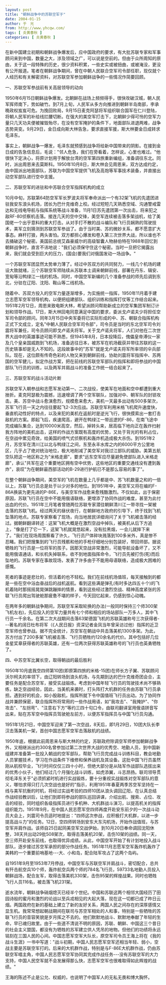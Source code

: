 ```yaml
---
layout: post
title: "朝鲜战争中的苏联空军于"
date: 2004-01-15
author: 于　光
from: http://www.yhcqw.com/
tags: [ 炎黄春秋 ]
categories: [ 炎黄春秋 ]
---
```





在新中国建立初期和朝鲜战争爆发后，应中国政府的要求，有大批苏联专家和军事顾问来到中国，数量之大，涉及领域之广，可以说是空前的。但由于众所周知的原由，关于这一段特殊的历史，很少资料积累，一些史实或被扭曲，或被淹没，更没有公开报道。笔者在朝鲜战争期间，曾在中朝人民联合空军司令部任职，现仅就个人经历和有关解密资料，对苏联空军参加朝鲜战争的一些情况作简要回顾。

一、苏联空军参战前有关高层领导的动向


1950年6月15日朝鲜战争爆发。北朝鲜在战场上频频得手，很快攻破汉城，朝人民军挥师南下，势如破竹。到7月上旬，人民军从多方向推进到朝鲜半岛南部，李承晚政权岌岌可危。为挽回败局，9月15日麦克阿瑟将军组织联合国军在仁川登陆，将朝人民军的补给线拦腰切断。在强大的美空军打击下，北朝鲜少得可怜的空军力量只几天功夫便被摧毁殆尽，在没有空军掩护的条件下，地面部队进退两难，战争态势突变。9月29日，金日成向斯大林告急，要求直接军援，斯大林要金日成转求毛泽东。


事实上，朝鲜战争一爆发，毛泽东就预感到战争将给新中国带来的阴影。在接到金日成的告急信息后，毛说："邻人危急，我们在旁看着，怎样说，心里也难过。"他很快下定决心，将原计划用于解放台湾的空军第四旅重新编组，准备调往东北。同时，派出周恩来去莫斯科。1950年10月8日，斯大林会见周恩来，双方达成约定，由中国派出地面部队，苏联为中国空军提供飞机及高炮等军事技术装备，并直接出动空军部队进行空中支援。

二、苏联空军的进驻和中苏联合空军指挥机构的成立


10月中旬，苏联第64防空军军长罗波夫将军奉命派出一个有32架飞机的先遣团进驻我安东浪头机场，团长为巴什克维奇上校。经过短短几天熟悉空域、沟通警戒雷达和无线电导航与指挥系统等战斗准备，11月1日苏先遣团第一次出击，将来犯之敌RF-80侦察机击落。接连几天的空中交锋，美空军连续被击落多架战机，给了美国佬一个出乎意料的重大打击。从对手打不散的战斗编队和飞行员娴熟的驾驶技术，美军立刻猜测到苏联空军参战了。由于当时美、苏的微妙关系，都不愿意扩大事态。麻杆打狼，两头害怕。双方都担心爆发和卷入第三次世界大战，所以谁也不去捅破这个秘密。美国前总统艾森豪威尔的高级智囊人物赫伯特在1988年回忆到朝鲜战争时，直言不讳地说："我们必须保守住这个秘密。当时一旦把它揭露出来，我们就会受到巨大的压力，(国会)要我们对俄国发动一场战争。"


一个苏联空军团显然太势单力薄了。经过中苏双方的共同努力，一线几个机场的建设大致就绪，三个苏联空军师陆续从苏联本土调来朝鲜前线，部署在丹东、辑安、宽甸等沿鸭绿江一线的机场。同时，中国空军新编的几个准备参战的师先后调到东北，分驻在辽阳、沈阳、鞍山等二线机场。


随着中、苏双方投入的空军力量逐渐增多，为实施统一指挥，1950年11月着手建立志愿军空军领导机构，以便把组建部队、组织训练和指挥打仗等工作结合起来。1951年2月12日，周恩来致电斯大林，希望派顾问帮助新成立的空军集团军制订计划和领导作战。17日，斯大林回电同意满足中国的要求，委派戈卢诺夫少将担任空军司令部的顾问。同年3月15日中央军委将已实际形成的中、苏、朝联合指挥机构正式下文成立，定名"中朝人民联合空军司令部"，司令员是当时的东北空军司令刘震将军兼任，司令员顾问即戈卢诺夫将军。关于戈卢诺夫将军，人们对他在二次世界大战中的英雄事迹可能不熟悉，但1945年8月，日本投降后，傀儡皇帝溥仪一家及几个皇亲国戚跑到飞机场，准备逃往日本，被苏军在机场截获并带往苏联的这一历史轶事却是无人不知的。这段故事中的"苏军"就是戈卢诺夫将军所率领的伞兵部队。现在，这位颇有传奇色彩的人物又来到朝鲜前线，协助刘震将军指挥中、苏两国的空军健儿，拟定作战方案，把在前线的苏联空军部队的指挥和即将参战的中国部队飞行员的训练，以及两军并肩战斗的准备工作统一结合起来了。

三、苏联空军的战斗活动片断


苏联空军入朝参战和志愿军发动第一、二次战役，使美军在地面和空中都遭到重大挫折。麦克阿瑟极为震撼，迅速增调了两个空军联队，加强对中、朝军队的封锁攻击。美、苏空中战斗愈演愈烈，规模愈来愈大，美机一天最多出动有500多架次，苏军飞行员一天之内往往要起飞2-3次应战。苏联空军利用米格飞机爬升速度快，垂直机动性好的特点，以及来犯的美机在返航时是逆光飞行，很快摸索出一套打击敌机的方案。即起飞后，疾速爬高，避开在鸭绿江一带巡逻的F-86，在南飞途中完成编队集合，达到10000米高空，然后，掉转头来，居高临下地向正在轰炸扫射我方阵地的美机出击，这样的作战方案既有高度的优势，又处于背光的有利占位，在空战中累见奇效，给美国的喷气式侦察机和轰炸机造成极大杀伤。到1951年2月，苏空军在清川江以北与鸭绿江之间，东至永丰水库之内的6000平方公里地区，几乎占了绝对统治地位，极大地削减了美空军对我过江部队的威胁。美第五航空队把这一地区称之为"米格走廊"，要求"远东空军应尽量避免使部队进入米格走廊"，承认"共军在这个重要地区拥有空中优势，这些地区的重要交通线没有遭到轰炸"，哀叹"为在朝鲜最西部活动的B-29进行护航已不是那么容易的事了"。


在整个朝鲜战争期间，美空军的飞机在数量上几乎都是中、苏飞机数量之和的一倍以上，苏联飞行员总是处于以少对多的地位。到1951年中，美空军又将在编的F-86A换装为更先进的P-86E，与美空军作战愈来愈残酷激烈。不仅如此，出于保密原因，苏联飞行员在空中不能用俄语联络，更增添了协同作战的难度，甚至为此付出血的代价。1951年三月笔者曾随两位苏联专家潜往朝鲜清川江一带寻找一架被击落的苏联飞机。经过两天的昼伏夜行，在朝鲜地方政府的引导下，终于找到飞机坠落的地点。苏联专家察看了现场，向当地居民详细询问了关于飞机被击落的经过。据朝鲜翻译转述：这架飞机大概是在激烈空战中掉队，被美机从后下方追上，"像是打了它一下，这架飞机就晃悠起来，没有拉黑烟，一会儿就摔下来了。"我们在现场周围察看了许久，飞行员尸体碎块溅落到100多米外，真是惨不忍睹。我们把搜集到的飞行员残骸和他的手枪仔细地分别包装好，带回师部。据说牺牲的飞行员是一位将军的孩子。因那天空战非常激烈，可能导航设备坏了，又不能用俄语通话，和长机失掉联系，收不到地面指挥命令，飞行员先被打伤(死)而后坠地的。苏联专家在事故现场，发表了许多由于不能用母语联络，造成极大困难的感慨。


死者的事迹是悲壮的，但活着的也不轻松。我们在前线机场值班，每天接触到的都是一些在空中浴血奋战后的战机返航。看到这些满是弹孔(有时多达四五十个)的飞机着陆时那摇摇晃晃弹跳蹦摔的情景，看到这些经过激烈空战、精神高度紧张的苏联飞行员爬出驾驶舱那疲惫不堪的样子，今天回忆起来，仍感到惊心动魄。


在两年多的朝鲜战争期间，苏联空军采取轮换的办法(一般同时保持三个师300架飞机左右)，先后投入的空军力量共有七个师和相应的场站部队一万多人，其中飞行员一千余名。在第二次大战期间击落63架德国飞机的苏联英雄称号三次获得者---著名的阔日杜布将军（《人民日报》资深记者金凤当年曾采访过他）指挥的近卫空军师也曾参战。据不完全统计，苏空军在朝战中共击落美机1300多架。为此，苏方付出了200多架飞机被击落、飞行员牺牲约120余名的代价。其中包括好几位金星奖章获得者的苏联英雄，还有一位两次获得苏联英雄称号的飞行员也英勇牺牲了。

四、中苏空军比翼长空，取得朝战的最后胜利


1950年10月底我空四师第10团(即原第四旅的米格-15团)在师长方子翼、苏联顾问沃尔柯夫的率领下，由辽阳转场到浪头机场，与先期到达的巴什克维奇团会合，主要任务是配合苏空军，接受实战锻炼。考虑到中国年轻飞行员的驾驶技术尚不够熟练，缺乏空战经验，因此，当美机来袭时，打头阵打大机群的任务由苏联飞行员承担。遇到好的机会，如小股敌机，指挥所就下令中国值班飞行员出动。为了协同作战并兼顾保密，联合指挥所将常用的一些作战用语，如"我攻击"、"我掩护"、"你攻击"、"左拐弯"、"注意右下方"等约三四十句口令，由联司翻译室用俄语拼音写出来，贴在苏军空中指挥员驾驶舱左前方，以便苏军指挥员与中国飞行员沟通。

1951年1月21日，中国空军迎来了第一次空战，8天后，即1月29日，10团大队长李汉击落美机一架，首创中国志愿军空军击落敌机的战绩。


1950年底，根据此前周恩来与斯大林的约定，苏联政府除调空军师参加朝鲜战争外，又相继派出约300名曾参加过第二次世界大战的优秀空、地勤人员，到中国新组建并准备第一批投入朝战的空军部队，帮助飞行员完成战斗训练科目，教会地勤人员掌握技术，学习在作战条件下维修和保养战机及其设备。这批中国飞行员虽然刚从航校毕业，飞行时间仅仅三四十小时，但绝大部分是从陆军作战部队选拔出来的优秀小伙子，他们经过几个月强化战斗训练，如虎添翼，斗志昂扬。联司领导贯彻毛泽东关于"必须抓紧时机进行实战锻炼，要十分重视实战锻炼对空军部队的意义，哪怕求得只打几次空战也是好的"指示，利用1951年春夏两季苏空军坚持在一线与美军抗衡的时机，将经过实战考验的四师10团从浪头调回辽阳，在认真总结作战经验教训后，让他们到即将参战的部队巡回讲课，介绍出航、搜索、占位、攻击的经验，同时组织各级指挥员进行多机种、大机群战斗演习，以提高机关的指挥组织能力。1951年9月，在中国人民志愿军空四师再度开赴安东前夕的一次战斗动员大会上，刘震司令员适时地提出："四师这次参战，应积极打大机群，以进一步提高战斗力"的任务。12日，空四师转场到安东大东沟机场，开始作战值班，与苏空军并肩作战。该师自25日起同美空军交战伊始，到10月20日奉命调回沈阳休整，38天共出动29批508架次，取得击落美机20架，击伤10架的战绩。同一天，空三师开赴安东前线，也取得优异成绩。从此，中国空军开始了有计划地投入战斗部队，逐步接过苏空军承担的部分作战任务。1951年11月志愿军空军轰炸机轰炸了美韩的一个重要前哨基地---大、小和岛，配合陆军攻占了这两个岛屿。


自1951年9月至1953年7月停战，中国空军与苏联空军并肩战斗，密切配合，总共有歼击航空兵10个师，轰炸航空兵两个师的784名飞行员，59733名地勤人员投入朝鲜战场，配合友军，取得击落美机330架，击伤95架的辉煌战果。同时也牺牲飞行人员116名，被击落飞机231架。


逝水流年，朝鲜战争硝烟熄灭已经半个世纪。中国和苏联这两个相邻大国经历了田园诗般的蜜月和激烈的论战以至兵戎相见的大起大落，现在这一切都已成了昨日云烟。两国政府在新的基础上建立了新的友好关系，两国人民之间存在的深厚感情又显生机。我常常想起朝战期间在联司与苏空军相处的人和事，特别是一些牺牲的苏联飞行员的音容笑貌是岁月挥之不去的。他们默默地战斗、默默地奉献了年轻的生命，早已魂归故里。由于一些道不清说不明的原因，苏联、朝鲜、中国这三个昔日的社会主义盟国，都没有为牺牲的苏军建立供人凭吊的地物。但他们的功绩将永远铭刻在三国人民的心间。中国志愿军空军大队长，原空军司令员王海上将在《我的战斗生涯》一书中写道："战斗初期，中国人民志愿军空军还相当年轻、弱小，空战主要是苏联空军打的。后来的大机群作战，特别是与F-86E大机群作战，仍由苏联空军唱主角，中国人民志愿军空军协同其完成作战任务---没有苏联空军的大力支持，中国人民空军就不会发展得那么快，志愿军空军也很难取得如此辉煌的战绩。"

王海的陈述不止是公允、权威的，也说明了中国军人的无私无畏和博大胸怀。


